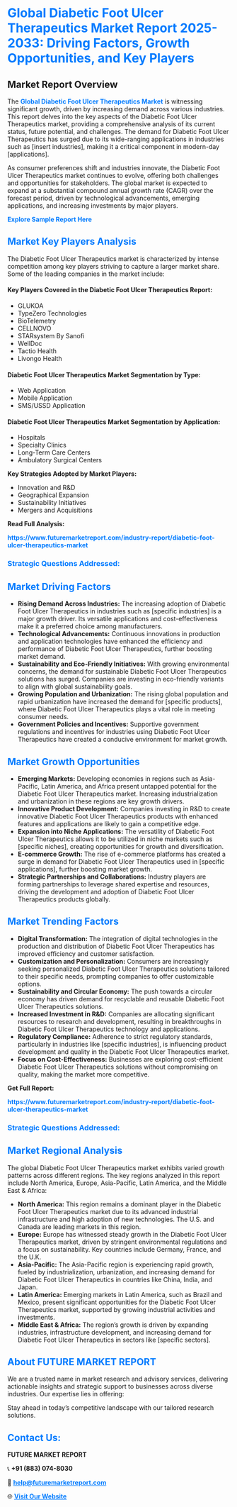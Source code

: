 <h1 style="color: #007BFF;">Global Diabetic Foot Ulcer Therapeutics Market Report 2025-2033: Driving Factors, Growth Opportunities, and Key Players</h1>

<section id="overview">
<h2>Market Report Overview</h2>
<p>The <a href="https://www.futuremarketreport.com/industry-report/diabetic-foot-ulcer-therapeutics-market" style="color: #007BFF; text-decoration: none;"><strong>Global Diabetic Foot Ulcer Therapeutics Market</strong></a> is witnessing significant growth, driven by increasing demand across various industries. This report delves into the key aspects of the Diabetic Foot Ulcer Therapeutics market, providing a comprehensive analysis of its current status, future potential, and challenges. The demand for Diabetic Foot Ulcer Therapeutics has surged due to its wide-ranging applications in industries such as [insert industries], making it a critical component in modern-day [applications].</p>
<p>As consumer preferences shift and industries innovate, the Diabetic Foot Ulcer Therapeutics market continues to evolve, offering both challenges and opportunities for stakeholders. The global market is expected to expand at a substantial compound annual growth rate (CAGR) over the forecast period, driven by technological advancements, emerging applications, and increasing investments by major players.</p>
</section>

<section id="overview">
<p><a href="https://www.futuremarketreport.com/request-sample/reportId=34408" style="color: #007BFF; text-decoration: none;"><strong>Explore Sample Report Here</strong></a></p>
</section>

<section id="key-players">
<h2 style="color: #007BFF;">Market Key Players Analysis</h2>
<p>The Diabetic Foot Ulcer Therapeutics market is characterized by intense competition among key players striving to capture a larger market share. Some of the leading companies in the market include:</p>
<h4>Key Players Covered in the Diabetic Foot Ulcer Therapeutics Report:</h4>
<ul><li>GLUKOA</li><li>TypeZero Technologies</li><li>BioTelemetry</li><li>CELLNOVO</li><li>STARsystem By Sanofi</li><li>WellDoc</li><li>Tactio Health</li><li>Livongo Health</li></ul>
<h4>Diabetic Foot Ulcer Therapeutics Market Segmentation by Type:</h4>
<ul><li>Web Application</li><li>Mobile Application</li><li>SMS/USSD Application</li></ul>

<h4>Diabetic Foot Ulcer Therapeutics Market Segmentation by Application:</h4>
<ul><li>Hospitals</li><li>Specialty Clinics</li><li>Long-Term Care Centers</li><li>Ambulatory Surgical Centers</li></ul>
<p><strong>Key Strategies Adopted by Market Players:</strong></p>
<ul>
<li>Innovation and R&D</li>
<li>Geographical Expansion</li>
<li>Sustainability Initiatives</li>
<li>Mergers and Acquisitions</li>
</ul>
</section>

<section>
<p><strong>Read Full Analysis: </strong></p><a href="https://www.futuremarketreport.com/industry-report/diabetic-foot-ulcer-therapeutics-market" style="color: #007BFF; text-decoration: none;"><strong>https://www.futuremarketreport.com/industry-report/diabetic-foot-ulcer-therapeutics-market</strong></a>
<h3 style="color: #007BFF;">Strategic Questions Addressed:</h3>
</section>

<section id="driving-factors">
<h2 style="color: #007BFF;">Market Driving Factors</h2>
<ul>
<li><strong>Rising Demand Across Industries:</strong> The increasing adoption of Diabetic Foot Ulcer Therapeutics in industries such as [specific industries] is a major growth driver. Its versatile applications and cost-effectiveness make it a preferred choice among manufacturers.</li>
<li><strong>Technological Advancements:</strong> Continuous innovations in production and application technologies have enhanced the efficiency and performance of Diabetic Foot Ulcer Therapeutics, further boosting market demand.</li>
<li><strong>Sustainability and Eco-Friendly Initiatives:</strong> With growing environmental concerns, the demand for sustainable Diabetic Foot Ulcer Therapeutics solutions has surged. Companies are investing in eco-friendly variants to align with global sustainability goals.</li>
<li><strong>Growing Population and Urbanization:</strong> The rising global population and rapid urbanization have increased the demand for [specific products], where Diabetic Foot Ulcer Therapeutics plays a vital role in meeting consumer needs.</li>
<li><strong>Government Policies and Incentives:</strong> Supportive government regulations and incentives for industries using Diabetic Foot Ulcer Therapeutics have created a conducive environment for market growth.</li>
</ul>
</section>

<section id="growth-opportunities">
<h2 style="color: #007BFF;">Market Growth Opportunities</h2>
<ul>
<li><strong>Emerging Markets:</strong> Developing economies in regions such as Asia-Pacific, Latin America, and Africa present untapped potential for the Diabetic Foot Ulcer Therapeutics market. Increasing industrialization and urbanization in these regions are key growth drivers.</li>
<li><strong>Innovative Product Development:</strong> Companies investing in R&D to create innovative Diabetic Foot Ulcer Therapeutics products with enhanced features and applications are likely to gain a competitive edge.</li>
<li><strong>Expansion into Niche Applications:</strong> The versatility of Diabetic Foot Ulcer Therapeutics allows it to be utilized in niche markets such as [specific niches], creating opportunities for growth and diversification.</li>
<li><strong>E-commerce Growth:</strong> The rise of e-commerce platforms has created a surge in demand for Diabetic Foot Ulcer Therapeutics used in [specific applications], further boosting market growth.</li>
<li><strong>Strategic Partnerships and Collaborations:</strong> Industry players are forming partnerships to leverage shared expertise and resources, driving the development and adoption of Diabetic Foot Ulcer Therapeutics products globally.</li>
</ul>
</section>

<section id="trending-factors">
<h2 style="color: #007BFF;">Market Trending Factors</h2>
<ul>
<li><strong>Digital Transformation:</strong> The integration of digital technologies in the production and distribution of Diabetic Foot Ulcer Therapeutics has improved efficiency and customer satisfaction.</li>
<li><strong>Customization and Personalization:</strong> Consumers are increasingly seeking personalized Diabetic Foot Ulcer Therapeutics solutions tailored to their specific needs, prompting companies to offer customizable options.</li>
<li><strong>Sustainability and Circular Economy:</strong> The push towards a circular economy has driven demand for recyclable and reusable Diabetic Foot Ulcer Therapeutics solutions.</li>
<li><strong>Increased Investment in R&D:</strong> Companies are allocating significant resources to research and development, resulting in breakthroughs in Diabetic Foot Ulcer Therapeutics technology and applications.</li>
<li><strong>Regulatory Compliance:</strong> Adherence to strict regulatory standards, particularly in industries like [specific industries], is influencing product development and quality in the Diabetic Foot Ulcer Therapeutics market.</li>
<li><strong>Focus on Cost-Effectiveness:</strong> Businesses are exploring cost-efficient Diabetic Foot Ulcer Therapeutics solutions without compromising on quality, making the market more competitive.</li>
</ul>
</section>

<section>
<p><strong>Get Full Report: </strong></p><a href="https://www.futuremarketreport.com/industry-report/diabetic-foot-ulcer-therapeutics-market" style="color: #007BFF; text-decoration: none;"><strong>https://www.futuremarketreport.com/industry-report/diabetic-foot-ulcer-therapeutics-market</strong></a>
<h3 style="color: #007BFF;">Strategic Questions Addressed:</h3>
</section>


<section id="regional-analysis">
<h2 style="color: #007BFF;">Market Regional Analysis</h2>
<p>The global Diabetic Foot Ulcer Therapeutics market exhibits varied growth patterns across different regions. The key regions analyzed in this report include North America, Europe, Asia-Pacific, Latin America, and the Middle East & Africa:</p>
<ul>
<li><strong>North America:</strong> This region remains a dominant player in the Diabetic Foot Ulcer Therapeutics market due to its advanced industrial infrastructure and high adoption of new technologies. The U.S. and Canada are leading markets in this region.</li>
<li><strong>Europe:</strong> Europe has witnessed steady growth in the Diabetic Foot Ulcer Therapeutics market, driven by stringent environmental regulations and a focus on sustainability. Key countries include Germany, France, and the U.K.</li>
<li><strong>Asia-Pacific:</strong> The Asia-Pacific region is experiencing rapid growth, fueled by industrialization, urbanization, and increasing demand for Diabetic Foot Ulcer Therapeutics in countries like China, India, and Japan.</li>
<li><strong>Latin America:</strong> Emerging markets in Latin America, such as Brazil and Mexico, present significant opportunities for the Diabetic Foot Ulcer Therapeutics market, supported by growing industrial activities and investments.</li>
<li><strong>Middle East & Africa:</strong> The region’s growth is driven by expanding industries, infrastructure development, and increasing demand for Diabetic Foot Ulcer Therapeutics in sectors like [specific sectors].</li>
</ul>
</section>

<footer>
<h2 style="color: #007BFF;">About FUTURE MARKET REPORT</h2>
<p>We are a trusted name in market research and advisory services, delivering actionable insights and strategic support to businesses across diverse industries. Our expertise lies in offering:</p>

<p>Stay ahead in today’s competitive landscape with our tailored research solutions.</p>

<h2 style="color: #007BFF;">Contact Us:</h2>
<p><strong>FUTURE MARKET REPORT</strong></p>
<p>📞 <strong>+91 (883) 074-8030</strong></p>
<p>📧 <strong><a href="mailto:help@futuremarketreport.com" style="color: #007BFF;">help@futuremarketreport.com</a></strong></p>
<p>🌐 <strong><a href="https://www.futuremarketreport.com/" style="color: #007BFF;">Visit Our Website</a></strong></p>
</footer>